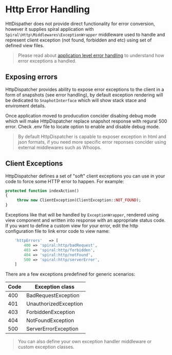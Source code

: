 # Http Error Handling
HttDispather does not provide direct functionality for error conversion, however it supplies spiral application with `Spiral\Http\Middlewares\ExceptionWrapper` middleware used to handle and represent client exception (not found, forbidden and etc) using set of defined view files. 

> Please read about [application level error handling](/application/errors.md) to understand how error exceptions a handled.

## Exposing errors
HttpDispatcher provides ability to expose error exceptions to the client in a form of snapshots (see error handling), by default exception rendering will be dedicated to `SnaphotInterface` which will show stack stace and enviroment details.

Once application moved to producution concider disabing debug mode which will make HttpDispatcher replace snapshot response with regural 500 error. Check .env file to locate option to enable and disable debug mode.

> By default HttpDispatcher is capable to exposer exception in html and json formats, if you need more specific error reponses concider using external middlewares such as Whoops.

## Client Exceptions
HttpDispatcher defines a set of "soft" client exceptions you can use in your code to force some HTTP error to happen. For example:

```php
protected function indexAction()
{
     throw new ClientException(ClientException::NOT_FOUND);
}
```

Exceptions like that will be handled by `ExceptionWrapper`, rendered using view component and written into response with an appropriate status code. If you want to define a custom view for your error, edit the http configuration file to link error code to view name:

```php
    'httpErrors'   => [
        400 => 'spiral:http/badRequest',
        403 => 'spiral:http/forbidden',
        404 => 'spiral:http/notFound',
        500 => 'spiral:http/serverError',
    ]
```

There are a few exceptions predefined for generic scenarios:

| Code | Exception class       |
| ---  | ---                   |
| 400  | BadRequestException   |
| 401  | UnauthorizedException |
| 403  | ForbiddenException    |
| 404  | NotFoundException     |
| 500  | ServerErrorException  |

> You can also define your own exception handler middleware or custom exception classes.
